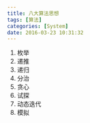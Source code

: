 ```yaml
---
title: 八大算法思想
tags: [算法]
categories: [System]
date: 2016-03-23 10:31:32
---
```


1.  枚举
2.  递推
3.  递归
4.  分治
5.  贪心
6.  试探
7.  动态迭代
8.  模拟